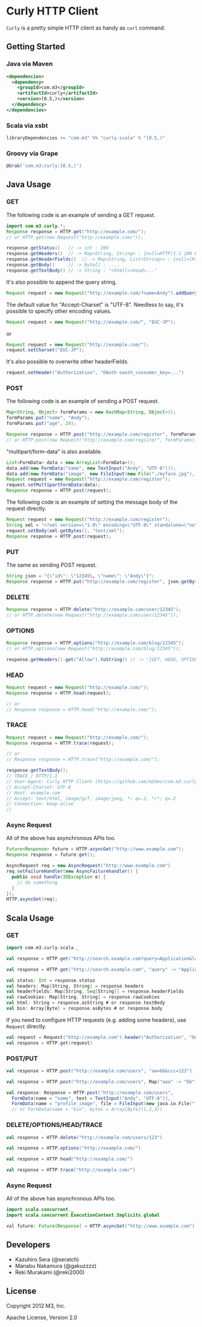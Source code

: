 # Curly HTTP Client

`Curly` is a pretty simple HTTP client as handy as `curl` command.

## Getting Started

### Java via Maven

```xml
<dependencies>
  <dependency>
    <groupId>com.m3</groupId>
    <artifactId>curly</artifactId>
    <version>[0.5,)</version>
  </dependency>
</dependencies>
```

### Scala via xsbt

```scala
libraryDependencies += "com.m3" %% "curly-scala" % "[0.5,)"
```

### Groovy via Grape

```groovy
@Grab('com.m3:curly:[0.5,)')
```

## Java Usage

### GET

The following code is an example of sending a GET request.

```java
import com.m3.curly.*;
Response response = HTTP.get("http://example.com/");
// or HTTP.get(new Request("http://example.com/"));

response.getStatus()   // -> int : 200
response.getHeaders()  // -> Map<String, String> : {null=HTTP/1.1 200 OK, ETag="33414 ...
response.getHeaderFields()  // -> Map<String, List<String>> : {null=[HTTP/1.1 200 OK], ETag=["33414 ...
response.getBody()     // -> byte[] : ....
response.getTextBody() // -> String : "<htmll><head>..."
```

It's also possible to append the query string.

```java
Request request = new Request("http://example.com/?name=Andy").addQueryParam("age", 20);
````

The default value for "Accept-Charset" is "UTF-8". Needless to say, it's possible to specify other encoding values.

```java
Request request = new Request("http://example.com/", "EUC-JP");
```

or

```java
Request request = new Request("http://example.com/");
request.setCharset("EUC-JP");
```

It's also possible to overwrite other headerFields.

```java
request.setHeader("Authorization", "OAuth oauth_consumer_key=...")
```

### POST

The following code is an example of sending a POST request.

```java
Map<String, Object> formParams = new HashMap<String, Object>();
formParams.put("name", "Andy");
formParams.put("age", 20);

Response response = HTTP.post("http://example.com/register", formParams);
// or HTTP.post(new Request("http://example.com/register", formParams));
```

"multipart/form-data" is also available.

```java
List<FormData> data = new ArrayList<FormData>();
data.add(new FormData("name", new TextInput("Andy", "UTF-8")));
data.add(new FormData("image", new FileInput(new File("./myface.jpg"), "myface.jpg"), "image/jpeg"));
Request request = new Request("http://example.com/register");
request.setMultipartFormData(data);
Response response = HTTP.post(request);
```

The following code is an example of setting the message body of the request directly.

```java
Request request = new Request("http://example.com/register");
String xml = "<?xml version=\"1.0\" encoding=\"UTF-8\" standalone=\"no\" ?><user><id>1234</id><name>Andy</name></user>";
request.setBody(xml.getBytes(), "text/xml");
Response response = HTTP.post(request);
```

### PUT

The same as sending POST request.

```java
String json = "{\"id\": \"12345\, \"name\": \"Andy\"}";
Response response = HTTP.put("http://example.com/register", json.getBytes(), "text/json");
```

### DELETE

```java
Response response = HTTP.delete("http://example.com/user/12345");
// or HTTP.delete(new Request("http://example.com/user/12345"));
```

### OPTIONS

```java
Response response = HTTP.options("http://example.com/blog/12345");
// or HTTP.options(new Request("http://example.com/blog/12345"));

response.getHeaders().get("Allow").toString() // -> "[GET, HEAD, OPTIONS, TRACE]"
```

### HEAD

```java
Request request = new Request("http://example.com/");
Response response = HTTP.head(request);

// or
// Response response = HTTP.head("http://example.com/");
```

### TRACE

```java
Request request = new Request("http://example.com/");
Response response = HTTP.trace(request);

// or
// Response response = HTTP.trace("http://example.com/");

response.getTextBody();
// TRACE / HTTP/1.1
// User-Agent: Curly HTTP Client (https://github.com/m3dev/com.m3.curly)
// Accept-Charset: UTF-8
// Host: example.com
// Accept: text/html, image/gif, image/jpeg, *; q=.2, */*; q=.2
// Connection: keep-alive
//
```

### Async Request

All of the above has asynchronous APIs too.

```java
Future<Response> future = HTTP.asyncGet("http://www.example.com");
Response response = future.get();

AsyncRequest req = new AsyncRequest("http://www.example.com")
req.setFailureHandler(new AsyncFailurehandler() {
  public void handle(IOException e) {
    // do something
  }
});
HTTP.asyncGet(req);
```


## Scala Usage

### GET

```scala
import com.m3.curly.scala._

val response = HTTP.get("http://search.example.com?query=Application&lang=Scala")

val response = HTTP.get("http://search.example.com", "query" -> "Application", "lang" -> "Scala")

val status: Int = response.status
val headers: Map[String, String] = response.headers
val headerFields: Map[String, Seq[String]] = response.headerFields
val rawCookies: Map[String, String] = response.rawCookies
val html: String = response.asString # or response.textBody
val bin: Array[Byte] = response.asBytes # or response.body
```

If you need to configure HTTP requests (e.g. adding some headers), use `Request` directly.

```scala
val request = Request("http://example.com").header("Authorization", "OAuth realm: ...")
val response = HTTP.get(request)
```

### POST/PUT

```scala
val response = HTTP.post("http://example.com/users", "aa=bb&ccc=123")

val response = HTTP.post("http://example.com/users", Map("aaa" -> "bb", "ccc" -> 123))

val response: Response = HTTP.post("http://example.com/users",
  FormData(name = "name", text = TextInput("Andy", "UTF-8")),
  FormData(name = "profile_image", file = FileInput(new java.io.File("./myface.jpg"), "myface.jpg"), "image/jpeg"))
  // or FormData(name = "bin", bytes = Array[Byte](1,2,3))
```

### DELETE/OPTIONS/HEAD/TRACE

```scala
val response = HTTP.delete("http://example.com/users/123")

val response = HTTP.options("http://example.com/")

val response = HTTP.head("http://example.com/")

val response = HTTP.trace("http://example.com/")
```

### Async Request

All of the above has asynchronous APIs too.

```java
import scala.concurrent._
import scala.concurrent.ExecutionContext.Implicits.global

val future: Future[Response] = HTTP.asyncGet("http://www.example.com");
```

## Developers

- Kazuhiro Sera (@seratch)
- Manabu Nakamura (@gakuzzzz)
- Reki Murakami (@reki2000)

## License

Copyright 2012 M3, Inc.

Apache License, Version 2.0


